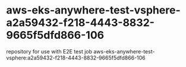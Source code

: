 # aws-eks-anywhere-test-vsphere-a2a59432-f218-4443-8832-9665f5dfd866-106
repository for use with E2E test job aws-eks-anywhere-test-vsphere:a2a59432-f218-4443-8832-9665f5dfd866-106
